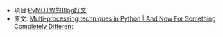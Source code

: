   * 项目:[PyMOTW的Blog好文](PyMotwBlogZh.md)
  * 原文: [Multi-processing techniques in Python | And Now For Something Completely Different](http://www.doughellmann.com/articles/CompletelyDifferent-2007-10-multiprocessing/index.htm)